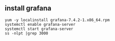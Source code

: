 ## install grafana
```
yum -y localinstall grafana-7.4.2-1.x86_64.rpm
systemctl enable grafana-server
systemctl start grafana-server
ss -nlpt |grep 3000
```

